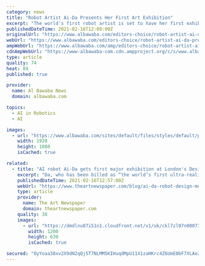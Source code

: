 ```yaml
---
category: news
title: "Robot Artist Ai-Da Presents Her First Art Exhibition"
excerpt: "The world's first robot artist is set to have her first exhibition in London's Design Museum. The exhibition, Ai-Da Self Portraits is to open in May 2021 and will present three large scale self-portraits."
publishedDateTime: 2021-02-16T12:09:00Z
originalUrl: "https://www.albawaba.com/editors-choice/robot-artist-ai-da-presents-her-first-art-exhibition-1411512"
webUrl: "https://www.albawaba.com/editors-choice/robot-artist-ai-da-presents-her-first-art-exhibition-1411512"
ampWebUrl: "https://www.albawaba.com/amp/editors-choice/robot-artist-ai-da-presents-her-first-art-exhibition-1411512"
cdnAmpWebUrl: "https://www-albawaba-com.cdn.ampproject.org/c/s/www.albawaba.com/amp/editors-choice/robot-artist-ai-da-presents-her-first-art-exhibition-1411512"
type: article
quality: 74
heat: 84
published: true

provider:
  name: Al Bawaba News
  domain: albawaba.com

topics:
  - AI in Robotics
  - AI

images:
  - url: "https://www.albawaba.com/sites/default/files/styles/default/public/2021-02/ERF9_g_UcAARz1I.jpg?itok=ShJsHWV0"
    width: 1920
    height: 1080
    isCached: true

related:
  - title: "AI robot Ai-Da gets first major exhibition at London's Design Museum—but beware of the (pervy) critics"
    excerpt: "Da, who has been billed as “the world’s first ultra-realistic AI robot artist”—a very wordy and specific “first”. Ai-Da was unveiled to the world in 2019 and is the brainchild of the gallery director Aidan Meller."
    publishedDateTime: 2021-02-16T12:57:00Z
    webUrl: "https://www.theartnewspaper.com/blog/ai-da-robot-design-museum-exhibition"
    type: article
    provider:
      name: The Art Newspaper
      domain: theartnewspaper.com
    quality: 38
    images:
      - url: "https://dmdlnu87i51n1.cloudfront.net/v1/uk/ckl7zl97n00073h5p7czhbuo6/0x114:1600x840/1200x630/ai_da_20.jpg"
        width: 1200
        height: 630
        isCached: true

secured: "OyYoaa38xv2X9dN2qQj5T7NLMM5KIHuqdMpU11X1zaHKrc4Z6UmE0bF7XLAeZIMwjIOwJXhvR9SKfzP5VyGK6TXyBe2WCP4c2us7lHjC70oM1rTtIZz38ne5EiW6ta7RNFxo/tJrFj61rKhkdQFVkZCZ1YBdSERRD9x9BFeYFJX2GFViEHZ6JaoRRZlW3SPcrvSE46yryKlZZZ/iCvYZXyozIGkgYeKqZ8CxBY2akrNkGqp0/92rX+B06LsUpbQR8/j6G2fJ4SSZp5bEV3R8TjvctpAIRMDrnNzEvJjvq1IlNcDCow/XcKh2xGJkmssaTRMxNcXKsWjX5v+hww2AUBhWjU3dI71qFkMOoruF5aw=;VNqaE/AjWLrjphsaLKextQ=="
---
```


